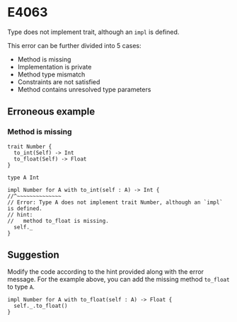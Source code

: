 # E4063

Type does not implement trait, although an `impl` is defined.

This error can be further divided into 5 cases:

- Method is missing
- Implementation is private
- Method type mismatch
- Constraints are not satisfied
- Method contains unresolved type parameters

## Erroneous example

### Method is missing

```moonbit
trait Number {
  to_int(Self) -> Int
  to_float(Self) -> Float
}

type A Int

impl Number for A with to_int(self : A) -> Int {
//^~~~~~~~~~~~~~~
// Error: Type A does not implement trait Number, although an `impl` is defined.
// hint:
//   method to_float is missing.
  self._
}
```

## Suggestion

Modify the code according to the hint provided along with the error message. For
the example above, you can add the missing method `to_float` to type `A`.

```moonbit
impl Number for A with to_float(self : A) -> Float {
  self._.to_float()
}
```
